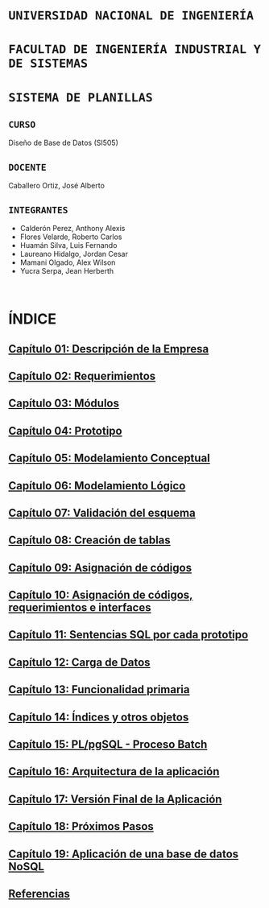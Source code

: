 # `UNIVERSIDAD NACIONAL DE INGENIERÍA`
# `FACULTAD DE INGENIERÍA INDUSTRIAL Y DE SISTEMAS`
# `SISTEMA DE PLANILLAS`
## `CURSO`
Diseño de Base de Datos (SI505)
## `DOCENTE`
Caballero Ortiz, José Alberto
## `INTEGRANTES`
- Calderón Perez, Anthony Alexis
- Flores Velarde, Roberto Carlos
- Huamán Silva, Luis Fernando
- Laureano Hidalgo, Jordan Cesar
- Mamani Olgado, Alex Wilson
- Yucra Serpa, Jean Herberth

<br>

# ÍNDICE
## [Capítulo 01: Descripción de la Empresa](https://github.com/JordanLau21/DBD-Grupo2---23-2/blob/main/MONOGRAF%C3%8DA/Cap%C3%ADtulo%2001%3A%20Descripci%C3%B3n%20de%20la%20Empresa%2C%20Proceso%20de%20Negocio%20Elegido%20y%20Motivaci%C3%B3n.md)
## [Capítulo 02: Requerimientos](https://github.com/JordanLau21/DBD-Grupo2---23-2/blob/main/MONOGRAF%C3%8DA/Cap%C3%ADtulo%2002%3A%20Requerimientos.md)
## [Capítulo 03: Módulos](https://github.com/JordanLau21/DBD-Grupo2---23-2/blob/main/MONOGRAF%C3%8DA/Cap%C3%ADtulo%2003%3A%20M%C3%B3dulos.md)
## [Capítulo 04: Prototipo](https://github.com/JordanLau21/DBD-Grupo2---23-2/blob/main/MONOGRAF%C3%8DA/Cap%C3%ADtulo%2004%3A%20Prototipo.md)
## [Capítulo 05: Modelamiento Conceptual](https://github.com/JordanLau21/DBD-Grupo2---23-2/blob/main/MONOGRAF%C3%8DA/Cap%C3%ADtulo%2005%3A%20Modelamiento%20Conceptual.md)
## [Capítulo 06: Modelamiento Lógico](https://github.com/JordanLau21/DBD-Grupo2---23-2/blob/main/MONOGRAF%C3%8DA/Cap%C3%ADtulo%2006%3A%20Modelamiento%20L%C3%B3gico.md)
## [Capítulo 07: Validación del esquema](https://github.com/JordanLau21/DBD-Grupo2---23-2/blob/main/MONOGRAF%C3%8DA/Cap%C3%ADtulo%2007%3A%20Validaci%C3%B3n%20del%20esquema.md)
## [Capítulo 08: Creación de tablas](https://github.com/JordanLau21/DBD-Grupo2---23-2/blob/main/MONOGRAF%C3%8DA/Cap%C3%ADtulo%2008%3A%20Creacion%20de%20tablas.md)
## [Capítulo 09: Asignación de códigos](https://github.com/JordanLau21/DBD-Grupo2---23-2/blob/main/MONOGRAF%C3%8DA/Cap%C3%ADtulo%2009%3A%20Asignaci%C3%B3n%20de%20c%C3%B3digos.md)
## [Capítulo 10: Asignación de códigos, requerimientos e interfaces](https://github.com/JordanLau21/DBD-Grupo2---23-2/blob/main/MONOGRAF%C3%8DA/Cap%C3%ADtulo%2010%3A%20Asignacion%20de%20codigos%2C%20requerimientos%20e%20interfaces.md)
## [Capítulo 11: Sentencias SQL por cada prototipo](https://github.com/JordanLau21/DBD-Grupo2---23-2/blob/main/MONOGRAF%C3%8DA/Cap%C3%ADtulo%2011%3A%20Sentencias%20SQL%20por%20cada%20Prototipo.md)
## [Capítulo 12: Carga de Datos](https://github.com/JordanLau21/DBD-Grupo2---23-2/blob/main/MONOGRAF%C3%8DA/Cap%C3%ADtulo%2012%3A%20Carga%20de%20Datos.md)
## [Capítulo 13: Funcionalidad primaria](https://github.com/JordanLau21/DBD-Grupo2---23-2/blob/main/MONOGRAF%C3%8DA/Cap%C3%ADtulo%2013%3A%20Funcionalidad%20primaria.md)
## [Capítulo 14: Índices y otros objetos](https://github.com/JordanLau21/DBD-Grupo2---23-2/blob/main/MONOGRAF%C3%8DA/Cap%C3%ADtulo%2014%3A%20%C3%8Dndices%20y%20otros%20objetos%20de%20BD.md)
## [Capítulo 15: PL/pgSQL - Proceso Batch](https://github.com/JordanLau21/DBD-Grupo2---23-2/blob/main/MONOGRAF%C3%8DA/Cap%C3%ADtulo%2015%3A%20PL_pgSQL%20%E2%80%93%20Proceso%20Batch.md)
## [Capítulo 16: Arquitectura de la aplicación](https://github.com/JordanLau21/DBD-Grupo2---23-2/blob/main/MONOGRAF%C3%8DA/Cap%C3%ADtulo%2016%3A%20Arquitectura%20de%20la%20Aplicaci%C3%B3n.md)
## [Capítulo 17: Versión Final de la Aplicación](https://github.com/JordanLau21/DBD-Grupo2---23-2/blob/main/MONOGRAF%C3%8DA/Cap%C3%ADtulo%2017%3A%20Versi%C3%B3n%20Final%20de%20la%20Aplicaci%C3%B3n.md)
## [Capítulo 18: Próximos Pasos](https://github.com/JordanLau21/DBD-Grupo2---23-2/blob/main/MONOGRAF%C3%8DA/Cap%C3%ADtulo%2018%3A%20Pr%C3%B3ximos%20Pasos.md)
## [Capítulo 19: Aplicación de una base de datos NoSQL](https://github.com/JordanLau21/DBD-Grupo2---23-2/blob/main/MONOGRAF%C3%8DA/Cap%C3%ADtulo%2019%3A%20Aplicaci%C3%B3n%20de%20una%20base%20de%20datos%20NoSQL.md)
## [Referencias](https://github.com/JordanLau21/DBD-Grupo2---23-2/blob/main/MONOGRAF%C3%8DA/Referencias.md)

